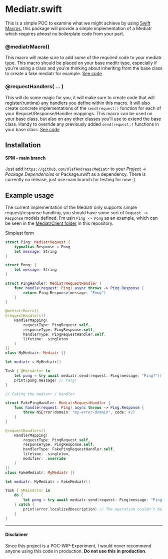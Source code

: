 # Mediatr.swift

This is a simple POC to examine what we might achieve by using [Swift Macros](https://developer.apple.com/documentation/swift/macros), this package will provide a simple implementation of a Mediatr which requires *almost* no boilerplate code from your part.

### @mediatrMacro()
This macro will make sure to add some of the required code to your mediatr type. This macro should be placed on your base meditr type, especially if you're using a class and you're thinking about inheriting from the base class to create a fake mediatr for example.
[See code](https://github.com/OlafAndreas/Mediatr/blob/main/Sources/MediatrMacros/MediatrMacro.swift)

### @requestHandlers( ... )
This will do some magic for you, it will make sure to create code that will register(runtime) any handlers you define within this macro. It will also create concrete implementations of the `send(request:)` function for each of your Requset/Response/Handler mappings. This macro can be used on your base class, but also on any other classes you'll use to extend the base class. Handy to override any previously added `send(request:)` functions in your base class.
[See code](https://github.com/OlafAndreas/Mediatr/blob/main/Sources/MediatrMacros/RequestHandlerMacro.swift)

## Installation

#### SPM - main branch
Just add `https://github.com/OlafAndreas/Mediatr` to your *Project -> Package Dependencies* or Package.swift as a dependency.
There is currently no release, just use main branch for testing for now :)


## Example usage

The current implementation of the Mediatr only supports simple request/response handling, you should have some sort of `Request -> Response` models defined. I'm usin `Ping -> Pong` as an example, which can be seen in the [MediatrClient folder](https://github.com/OlafAndreas/Mediatr/tree/main/Sources/MediatrClient) in this repository.

Simplest form
```swift
struct Ping: MediatrRequest {
	typealias Response = Pong
	let message: String
}

struct Pong: {
	let message: String
}

struct PingHandler: MediatrRequestHandler {
	func handle(request: Ping) async throws -> Ping.Response {
		return Ping.Response(message: "Pong")
	}
}

@mediatrMacro()
@requestHandlers([
	HandlerMapping(
		requestType: PingRequest.self, 
		responseType: PingResponse.self, 
		handlerType: PingRequestHandler.self, 
		lifetime: .singleton
	)
])
class MyMediatr: Mediatr {}

let mediatr = MyMediatr()

Task { @MainActor in
	let pong = try await mediatr.send(request: Ping(message: "Ping?"))
	print(pong.message) // Pong!
}

// Faking the mediatr / handler

struct FakePingHandler: MediatrRequestHandler {
	func handle(request: Ping) async throws -> Ping.Response {
		throw NSError(domain: "my-error-domain", code: 42)
	}
}

@requestHandlers([
	HandlerMapping(
		requestType: PingRequest.self, 
		responseType: PingResponse.self, 
		handlerType: FakePingRequestHandler.self, 
		lifetime: .singleton,
		modifier: .override
	)
])
class FakeMediatr: MyMediatr {}

let mediatr: MyMediatr = FakeMediatr()

Task { @MainActor in
	do {
		let pong = try await mediatr.send(request: Ping(message: "Ping?"))
	} catch {
		print(error.localizedDescription) // The operation couldn’t be completed. (my-error-domain error 42.)
	}
}
```
----
#### Disclaimer
Since this project is a POC-WIP-Experiment, I would never recommend anyone using this code in production. **Do not use this in production**.
